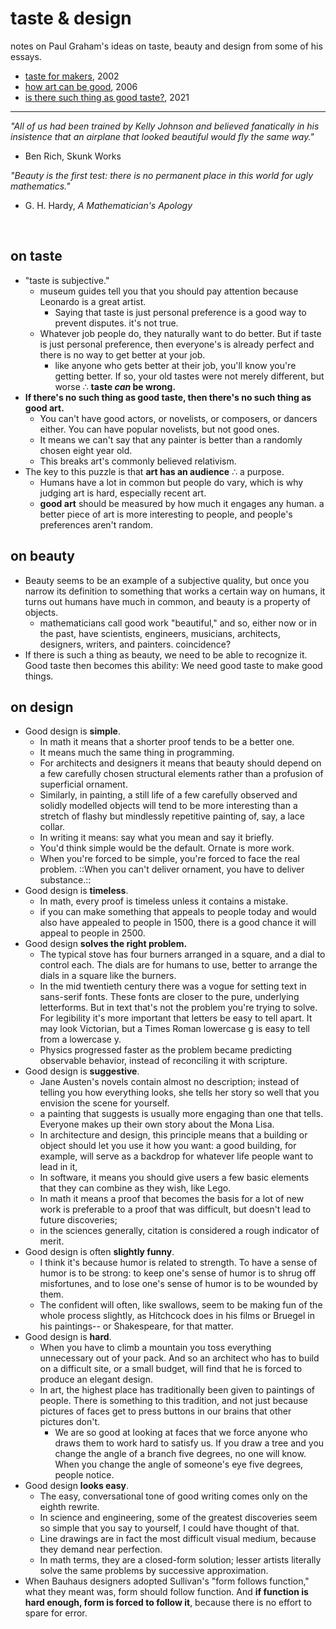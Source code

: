 # taste & design

notes on Paul Graham's ideas on taste, beauty and design from some of his essays.  
- [taste for makers](http://paulgraham.com/taste.html), 2002
- [how art can be good](http://www.paulgraham.com/goodart.html), 2006
- [is there such thing as good taste?](http://paulgraham.com/goodtaste.html), 2021

- ---

*"All of us had been trained by Kelly Johnson and believed fanatically in his insistence that an airplane that looked beautiful would fly the same way."*
-  Ben Rich, Skunk Works

*"Beauty is the first test: there is no permanent place in this world for ugly mathematics."*
- G. H. Hardy, _A Mathematician's Apology_


⠀ 

## on taste
- "taste is subjective."
    - museum guides tell you that you should pay attention because Leonardo is a great artist.
        - Saying that taste is just personal preference is a good way to prevent disputes. it's not true.
    - Whatever job people do, they naturally want to do better. But if taste is just personal preference, then everyone's is already perfect and there is no way to get better at your job.
        - like anyone who gets better at their job, you'll know you're getting better. If so, your old tastes were not merely different, but worse ∴ **taste *can* be wrong.**
- **If there's no such thing as good taste, then there's no such thing as good art.**
    - You can't have good actors, or novelists, or composers, or dancers either. You can have popular novelists, but not good ones.
    - It means we can't say that any painter is better than a randomly chosen eight year old.
    - This breaks art's commonly believed relativism. 
- The key to this puzzle is that **art has an audience** ∴ a purpose. 
    - Humans have a lot in common but people do vary, which is why judging art is hard, especially recent art.
    - **good art** should be measured by how much it engages any human. a better piece of art is more interesting to people, and people's preferences aren't random.


## on beauty
- Beauty seems to be an example of a subjective quality, but once you narrow its definition to something that works a certain way on humans, it turns out humans have much in common, and beauty is a property of objects.
    - mathematicians call good work "beautiful," and so, either now or in the past, have scientists, engineers, musicians, architects, designers, writers, and painters. coincidence?
- If there is such a thing as beauty, we need to be able to recognize it. Good taste then becomes this ability: We need good taste to make good things.


## on design
- Good design is **simple**.
    - In math it means that a shorter proof tends to be a better one.
    - It means much the same thing in programming.
    - For architects and designers it means that beauty should depend on a few carefully chosen structural elements rather than a profusion of superficial ornament.
    - Similarly, in painting, a still life of a few carefully observed and solidly modelled objects will tend to be more interesting than a stretch of flashy but mindlessly repetitive painting of, say, a lace collar.
    - In writing it means: say what you mean and say it briefly.
    - You'd think simple would be the default. Ornate is more work.
    - When you're forced to be simple, you're forced to face the real problem. ::When you can't deliver ornament, you have to deliver substance.::
- Good design is **timeless**.
    - In math, every proof is timeless unless it contains a mistake.
    - if you can make something that appeals to people today and would also have appealed to people in 1500, there is a good chance it will appeal to people in 2500.
- Good design **solves the right problem.**
    - The typical stove has four burners arranged in a square, and a dial to control each. The dials are for humans to use, better to arrange the dials in a square like the burners.
    - In the mid twentieth century there was a vogue for setting text in sans-serif fonts. These fonts are closer to the pure, underlying letterforms. But in text that's not the problem you're trying to solve. For legibility it's more important that letters be easy to tell apart. It may look Victorian, but a Times Roman lowercase g is easy to tell from a lowercase y.
    - Physics progressed faster as the problem became predicting observable behavior, instead of reconciling it with scripture.
- Good design is **suggestive**.
    - Jane Austen's novels contain almost no description; instead of telling you how everything looks, she tells her story so well that you envision the scene for yourself.
    - a painting that suggests is usually more engaging than one that tells. Everyone makes up their own story about the Mona Lisa.
    - In architecture and design, this principle means that a building or object should let you use it how you want: a good building, for example, will serve as a backdrop for whatever life people want to lead in it,
    - In software, it means you should give users a few basic elements that they can combine as they wish, like Lego.
    - In math it means a proof that becomes the basis for a lot of new work is preferable to a proof that was difficult, but doesn't lead to future discoveries;
    - in the sciences generally, citation is considered a rough indicator of merit.
- Good design is often **slightly funny**.
    - I think it's because humor is related to strength. To have a sense of humor is to be strong: to keep one's sense of humor is to shrug off misfortunes, and to lose one's sense of humor is to be wounded by them.
    - The confident will often, like swallows, seem to be making fun of the whole process slightly, as Hitchcock does in his films or Bruegel in his paintings-- or Shakespeare, for that matter.
- Good design is **hard**.
    - When you have to climb a mountain you toss everything unnecessary out of your pack. And so an architect who has to build on a difficult site, or a small budget, will find that he is forced to produce an elegant design.
    - In art, the highest place has traditionally been given to paintings of people. There is something to this tradition, and not just because pictures of faces get to press buttons in our brains that other pictures don't.
        - We are so good at looking at faces that we force anyone who draws them to work hard to satisfy us. If you draw a tree and you change the angle of a branch five degrees, no one will know. When you change the angle of someone's eye five degrees, people notice.
- Good design **looks easy**.
    - The easy, conversational tone of good writing comes only on the eighth rewrite.
    - In science and engineering, some of the greatest discoveries seem so simple that you say to yourself, I could have thought of that.
    - Line drawings are in fact the most difficult visual medium, because they demand near perfection. 
    - In math terms, they are a closed-form solution; lesser artists literally solve the same problems by successive approximation.
- When Bauhaus designers adopted Sullivan's "form follows function," what they meant was, form should follow function. And **if function is hard enough, form is forced to follow it**, because there is no effort to spare for error.
